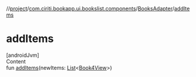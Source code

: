 //[project](../../index.md)/[com.ciriti.bookapp.ui.bookslist.components](../index.md)/[BooksAdapter](index.md)/[addItems](add-items.md)



# addItems  
[androidJvm]  
Content  
fun [addItems](add-items.md)(newItems: [List](https://kotlinlang.org/api/latest/jvm/stdlib/kotlin.collections/-list/index.html)<[Book4View](../-book4-view/index.md)>)  



